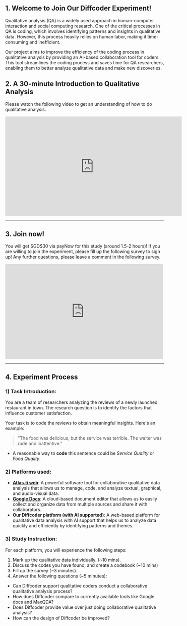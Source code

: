 ## 1. Welcome to Join Our Diffcoder Experiment!

Qualitative analysis (QA) is a widely used approach in human-computer interaction and social computing research. One of the critical processes in QA is coding, which involves identifying patterns and insights in qualitative data. However, this process heavily relies on human labor, making it time-consuming and inefficient. 

Our project aims to improve the efficiency of the coding process in qualitative analysis by providing an AI-based collaboration tool for coders. This tool streamlines the coding process and saves time for QA researchers, enabling them to better analyze qualitative data and make new discoveries.


## 2. A 30-minute Introduction to Qualitative Analysis

Please watch the following video to get an understanding of how to do qualitative analysis.
<iframe width="560" height="315" src="https://www.youtube.com/embed/XOYhkUC21wQ" title="YouTube video player" frameborder="0" allow="accelerometer; autoplay; clipboard-write; encrypted-media; gyroscope; picture-in-picture; web-share" allowfullscreen></iframe>

-------------

## 3. Join now!
You will get SGD$30 via payNow for this study (around 1.5-2 hours)! If you are willing to join the experiment, please fill up the following survey to sign up! Any further questions, please leave a comment in the following survey.
<iframe src="https://docs.google.com/forms/d/e/1FAIpQLSeT5jnikvtxdXmF9h6Wkxgkrw_BFuR9At6LPMCKydfBeB7xHQ/viewform?embedded=true" width="500" height="300" frameborder="0" marginheight="0" marginwidth="0">Loading…</iframe>

-------------


## 4. Experiment Process

### 1) Task Introduction:

You are a team of researchers analyzing the reviews of a newly launched restaurant in town. The research question is to identify the factors that influence customer satisfaction. 

Your task is to code the reviews to obtain meaningful insights. Here's an example:

> "The food was delicious, but the service was terrible. The waiter was rude and inattentive."

- A reasonable way to **code** this sentence could be *Service Quality* or *Food Quality*.


### 2) Platforms used:

- [**Atlas.ti web**](https://atlasti.com/): A powerful software tool for collaborative qualitative data analysis that allows us to manage, code, and analyze textual, graphical, and audio-visual data.
- [**Google Docs**](https://www.google.com/docs/about/): A cloud-based document editor that allows us to easily collect and organize data from multiple sources and share it with collaborators.
- **Our Diffcoder platform (with AI supported)**: A web-based platform for qualitative data analysis with AI support that helps us to analyze data quickly and efficiently by identifying patterns and themes. 

### 3) Study Instruction:

For each platform, you will experience the following steps:
1. Mark up the qualitative data individually. (~10 mins).
2. Discuss the codes you have found, and create a codebook (~10 mins)
3. Fill up the survey (~3 minutes).
4. Answer the following questions (~5 minutes):
- Can Diffcoder support qualitative coders conduct a collaborative qualitative analysis process?
- How does Diffcoder compare to currently available tools like Google docs and MaxQDA?
- Does Diffcoder provide value over just doing collaborative qualitative analysis?
- How can the design of Diffcoder be improved?
